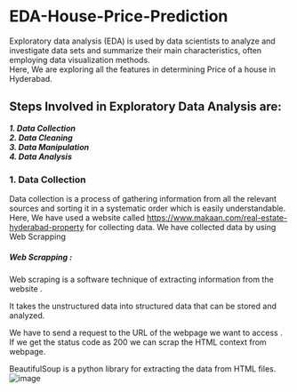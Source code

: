 # EDA-House-Price-Prediction
Exploratory data analysis (EDA) is used by data scientists to analyze and investigate data sets and summarize their main characteristics, often employing data visualization methods.      
Here, We are exploring all the features in determining Price of a house in Hyderabad.

## Steps Involved in Exploratory Data Analysis are:

___1. Data Collection___      
___2. Data Cleaning___          
___3. Data Manipulation___        
___4. Data Analysis___            


### 1. Data Collection 
Data collection is a process of gathering information from all the relevant sources and sorting it in a systematic order which is easily understandable.   
Here, We have used a website called https://www.makaan.com/real-estate-hyderabad-property for collecting data.
We have collected data by using Web Scrapping
##### Web Scrapping :
Web scraping is a software technique of extracting information from the website .

It  takes the unstructured data into structured data that can be stored and analyzed.

We have to send a request to the URL of the webpage we want to access .     If we get the status code as 200 we can scrap the HTML  context  from webpage.

BeautifulSoup is a python library for extracting  the data from HTML files.
![image](https://user-images.githubusercontent.com/92007497/212982560-5048ef2d-2664-4783-b821-21b7ae97b8d4.png)

